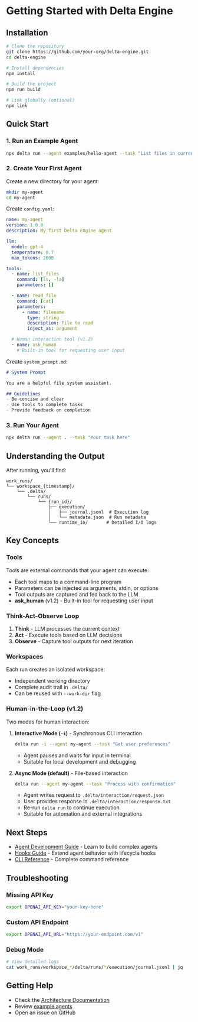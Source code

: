 # Getting Started with Delta Engine

## Installation

```bash
# Clone the repository
git clone https://github.com/your-org/delta-engine.git
cd delta-engine

# Install dependencies
npm install

# Build the project
npm run build

# Link globally (optional)
npm link
```

## Quick Start

### 1. Run an Example Agent

```bash
npx delta run --agent examples/hello-agent --task "List files in current directory"
```

### 2. Create Your First Agent

Create a new directory for your agent:

```bash
mkdir my-agent
cd my-agent
```

Create `config.yaml`:

```yaml
name: my-agent
version: 1.0.0
description: My first Delta Engine agent

llm:
  model: gpt-4
  temperature: 0.7
  max_tokens: 2000

tools:
  - name: list_files
    command: [ls, -la]
    parameters: []

  - name: read_file
    command: [cat]
    parameters:
      - name: filename
        type: string
        description: File to read
        inject_as: argument

  # Human interaction tool (v1.2)
  - name: ask_human
    # Built-in tool for requesting user input
```

Create `system_prompt.md`:

```markdown
# System Prompt

You are a helpful file system assistant.

## Guidelines
- Be concise and clear
- Use tools to complete tasks
- Provide feedback on completion
```

### 3. Run Your Agent

```bash
npx delta run --agent . --task "Your task here"
```

## Understanding the Output

After running, you'll find:

```
work_runs/
└── workspace_{timestamp}/
    └── .delta/
        └── runs/
            └── {run_id}/
                ├── execution/
                │   ├── journal.jsonl  # Execution log
                │   └── metadata.json  # Run metadata
                └── runtime_io/       # Detailed I/O logs
```

## Key Concepts

### Tools
Tools are external commands that your agent can execute:
- Each tool maps to a command-line program
- Parameters can be injected as arguments, stdin, or options
- Tool outputs are captured and fed back to the LLM
- **ask_human** (v1.2) - Built-in tool for requesting user input

### Think-Act-Observe Loop
1. **Think** - LLM processes the current context
2. **Act** - Execute tools based on LLM decisions
3. **Observe** - Capture tool outputs for next iteration

### Workspaces
Each run creates an isolated workspace:
- Independent working directory
- Complete audit trail in `.delta/`
- Can be reused with `--work-dir` flag

### Human-in-the-Loop (v1.2)
Two modes for human interaction:

1. **Interactive Mode (`-i`)** - Synchronous CLI interaction
   ```bash
   delta run -i --agent my-agent --task "Get user preferences"
   ```
   - Agent pauses and waits for input in terminal
   - Suitable for local development and debugging

2. **Async Mode (default)** - File-based interaction
   ```bash
   delta run --agent my-agent --task "Process with confirmation"
   ```
   - Agent writes request to `.delta/interaction/request.json`
   - User provides response in `.delta/interaction/response.txt`
   - Re-run `delta run` to continue execution
   - Suitable for automation and external integrations

## Next Steps

- [Agent Development Guide](./agent-development.md) - Learn to build complex agents
- [Hooks Guide](./hooks.md) - Extend agent behavior with lifecycle hooks
- [CLI Reference](../api/cli.md) - Complete command reference

## Troubleshooting

### Missing API Key
```bash
export OPENAI_API_KEY="your-key-here"
```

### Custom API Endpoint
```bash
export OPENAI_API_URL="https://your-endpoint.com/v1"
```

### Debug Mode
```bash
# View detailed logs
cat work_runs/workspace_*/delta/runs/*/execution/journal.jsonl | jq
```

## Getting Help

- Check the [Architecture Documentation](../architecture/README.md)
- Review [example agents](../../examples/)
- Open an issue on GitHub